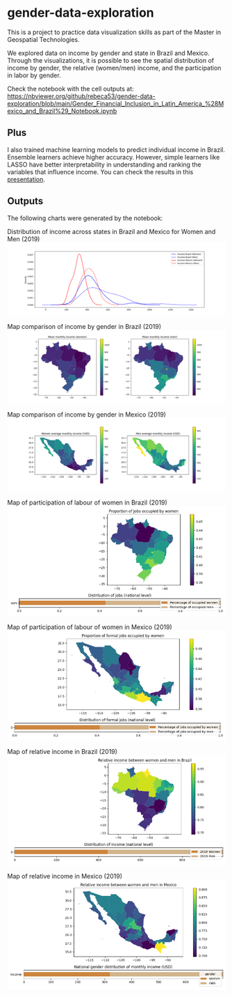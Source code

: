# gender-data-exploration
This is a project to practice data visualization skills as part of the Master in Geospatial Technologies.

We explored data on income by gender and state in Brazil and Mexico. Through the visualizations, it is possible to see the spatial distribution of income by gender, the relative (women/men) income, and the participation in labor by gender.

Check the notebook with the cell outputs at: https://nbviewer.org/github/rebeca53/gender-data-exploration/blob/main/Gender_Financial_Inclusion_in_Latin_America_%28Mexico_and_Brazil%29_Notebook.ipynb

## Plus
I also trained machine learning models to predict individual income in Brazil. Ensemble learners achieve higher accuracy. However, simple learners like LASSO have better interpretability in understanding and ranking the variables that influence income. You can check the results in this [presentation](https://github.com/rebeca53/gender-data-exploration/blob/main/Income%20Prediction%20on%20Brazil%20data%20(1).pdf).

## Outputs
The following charts were generated by the notebook:

Distribution of income across states in Brazil and Mexico for Women and Men (2019)\
<img src="./outputs/Distribution of income across states in Brazil and Mexico for Women and Men (2019).png" alt="image_name png" />
  
Map comparison of income by gender in Brazil (2019)
<img src="./outputs/Map comparison of income by gender in Brazil (2019).png" alt="image_name png" />

Map comparison of income by gender in Mexico (2019)
<img src="./outputs/Map comparison of income by gender in Mexico (2019).png" alt="Map comparison of income by gender in Mexico (2019)" />

Map of participation of labour of women in Brazil (2019)
<img src="./outputs/Map of participation of labour of women in Brazil (2019).png" alt="Map of participation of labour of women in Brazil (2019)" />

Map of participation of labour of women in Mexico (2019)
<img src="./outputs/Map of participation of labour of women in Mexico (2019).png" alt="Map of participation of labour of women in Mexico (2019)" />

Map of relative income in Brazil (2019)
<img src="./outputs/Map of relative income in Brazil (2019).png" alt="Map of relative income in Brazil (2019)" />

Map of relative income in Mexico (2019)
<img src="./outputs/Map of relative income in Mexico (2019).png" alt="Map of relative income in Mexico (2019)" />
